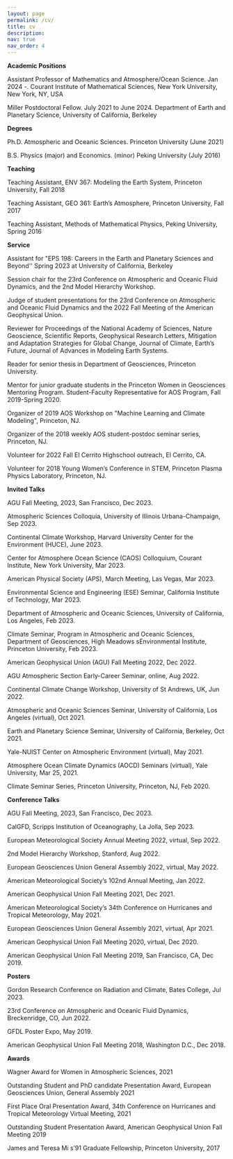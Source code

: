 ```yaml
---
layout: page
permalink: /cv/
title: cv
description: 
nav: true
nav_order: 4
---
```


**Academic Positions**

Assistant Professor of Mathematics and Atmosphere/Ocean Science.
Jan 2024 -.
Courant Institute of Mathematical Sciences,
New York University, New York, NY, USA

Miller Postdoctoral Fellow.
July 2021 to June 2024.
Department of Earth and Planetary Science,
University of California, Berkeley


**Degrees**

Ph.D. Atmospheric and Oceanic Sciences.
Princeton University (June 2021)

B.S. Physics (major) and Economics. (minor)
Peking University (July 2016)

**Teaching**

Teaching Assistant, ENV 367: Modeling the Earth System, Princeton University, Fall 2018

Teaching Assistant, GEO 361: Earth’s Atmosphere, Princeton University, Fall 2017

Teaching Assistant, Methods of Mathematical Physics, Peking University, Spring 2016

**Service**

Assistant for "EPS 198: Careers in the Earth and Planetary Sciences and Beyond'' Spring 2023 at University
of California, Berkeley

Session chair for the 23rd Conference on Atmospheric and Oceanic Fluid Dynamics, and the 2nd
Model Hierarchy Workshop.

Judge of student presentations for the 23rd Conference on Atmospheric and Oceanic Fluid Dynamics
and the 2022 Fall Meeting of the American Geophysical Union.

Reviewer for Proceedings of the National Academy of Sciences, Nature Geoscience, Scientific Reports,
Geophysical Research Letters, Mitigation and Adaptation Strategies for Global Change, Journal
of Climate, Earth’s Future, Journal of Advances in Modeling Earth Systems.

Reader for senior thesis in Department of Geosciences, Princeton University.

Mentor for junior graduate students in the Princeton Women in Geosciences Mentoring Program.
Student-Faculty Representative for AOS Program, Fall 2019-Spring 2020.

Organizer of 2019 AOS Workshop on "Machine Learning and Climate Modeling", Princeton, NJ.

Organizer of the 2018 weekly AOS student-postdoc seminar series, Princeton, NJ.

Volunteer for 2022 Fall El Cerrito Highschool outreach, El Cerrito, CA.

Volunteer for 2018 Young Women’s Conference in STEM, Princeton Plasma Physics Laboratory,
Princeton, NJ.


**Invited Talks**

AGU Fall Meeting, 2023, San Francisco, Dec 2023.

Atmospheric Sciences Colloquia, University of Illinois Urbana-Champaign, Sep 2023.

Continental Climate Workshop, Harvard University Center for the Environment (HUCE), June 2023.

Center for Atmosphere Ocean Science (CAOS) Colloquium, Courant Institute, New York University, Mar 2023.

American Physical Society (APS), March Meeting, Las Vegas, Mar 2023.

Environmental Science and Engineering (ESE) Seminar, California Institute of Technology, Mar 2023.

Department of Atmospheric and Oceanic Sciences, University of California, Los Angeles, Feb 2023.

Climate Seminar, Program in Atmospheric and Oceanic Sciences, Department of Geosciences, High Meadows sEnvironmental
Institute, Princeton University, Feb 2023.

American Geophysical Union (AGU) Fall Meeting 2022, Dec 2022.

AGU Atmospheric Section Early-Career Seminar, online, Aug 2022.

Continental Climate Change Workshop, University of St Andrews, UK, Jun 2022.

Atmospheric and Oceanic Sciences Seminar, University of California, Los Angeles (virtual), Oct 2021.

Earth and Planetary Science Seminar, University of California, Berkeley, Oct 2021.

Yale-NUIST Center on Atmospheric Environment (virtual), May 2021.

Atmosphere Ocean Climate Dynamics (AOCD) Seminars (virtual), Yale University, Mar 25, 2021.

Climate Seminar Series, Princeton University, Princeton, NJ, Feb 2020.


**Conference Talks**


AGU Fall Meeting, 2023, San Francisco, Dec 2023.

CalGFD, Scripps Institution of Oceanography, La Jolla, Sep 2023.

European Meteorological Society Annual Meeting 2022, virtual, Sep 2022.

2nd Model Hierarchy Workshop, Stanford, Aug 2022.

European Geosciences Union General Assembly 2022, virtual, May 2022.

American Meteorological Society’s 102nd Annual Meeting, Jan 2022.

American Geophysical Union Fall Meeting 2021, Dec 2021.

American Meteorological Society’s 34th Conference on Hurricanes and Tropical Meteorology, May 2021.

European Geosciences Union General Assembly 2021, virtual, Apr 2021.

American Geophysical Union Fall Meeting 2020, virtual, Dec 2020.

American Geophysical Union Fall Meeting 2019, San Francisco, CA, Dec 2019.

**Posters** 

Gordon Research Conference on Radiation and Climate, Bates College, Jul 2023.

23rd Conference on Atmospheric and Oceanic Fluid Dynamics, Breckenridge, CO, Jun 2022.

GFDL Poster Expo, May 2019.

American Geophysical Union Fall Meeting 2018, Washington D.C., Dec 2018.


**Awards**

Wagner Award for Women in Atmospheric Sciences, 2021

Outstanding Student and PhD candidate Presentation Award, European Geosciences Union, General
Assembly 2021

First Place Oral Presentation Award, 34th Conference on Hurricanes and Tropical Meteorology
Virtual Meeting, 2021

Outstanding Student Presentation Award, American Geophysical Union Fall Meeting 2019

James and Teresa Mi s’91 Graduate Fellowship, Princeton University, 2017
